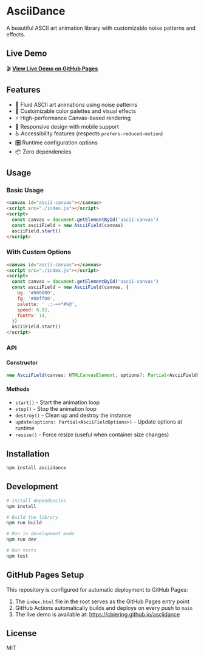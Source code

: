 # AsciiDance

A beautiful ASCII art animation library with customizable noise patterns and effects.

## Live Demo

🎬 **[View Live Demo on GitHub Pages](https://cbiering.github.io/asciidance)**

## Features

- 🌊 Fluid ASCII art animations using noise patterns
- 🎨 Customizable color palettes and visual effects
- ⚡ High-performance Canvas-based rendering
- 📱 Responsive design with mobile support
- ♿ Accessibility features (respects `prefers-reduced-motion`)
- 🎛️ Runtime configuration options
- 📦 Zero dependencies

## Usage

### Basic Usage

```html
<canvas id="ascii-canvas"></canvas>
<script src="./index.js"></script>
<script>
  const canvas = document.getElementById('ascii-canvas')
  const asciiField = new AsciiField(canvas)
  asciiField.start()
</script>
```

### With Custom Options

```html
<canvas id="ascii-canvas"></canvas>
<script src="./index.js"></script>
<script>
  const canvas = document.getElementById('ascii-canvas')
  const asciiField = new AsciiField(canvas, {
    bg: '#000000',
    fg: '#00ff00',
    palette: ' .:-=+*#%@',
    speed: 0.02,
    fontPx: 14,
  })
  asciiField.start()
</script>
```

### API

#### Constructor

```typescript
new AsciiField(canvas: HTMLCanvasElement, options?: Partial<AsciiFieldOptions>)
```

#### Methods

- `start()` - Start the animation loop
- `stop()` - Stop the animation loop
- `destroy()` - Clean up and destroy the instance
- `update(options: Partial<AsciiFieldOptions>)` - Update options at runtime
- `resize()` - Force resize (useful when container size changes)

## Installation

```bash
npm install asciidance
```

## Development

```bash
# Install dependencies
npm install

# Build the library
npm run build

# Run in development mode
npm run dev

# Run tests
npm test
```

## GitHub Pages Setup

This repository is configured for automatic deployment to GitHub Pages:

1. The `index.html` file in the root serves as the GitHub Pages entry point
2. GitHub Actions automatically builds and deploys on every push to `main`
3. The live demo is available at: https://cbiering.github.io/asciidance

## License

MIT
